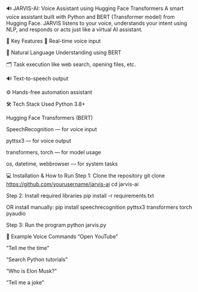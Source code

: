 🔊 JARVIS-AI: Voice Assistant using Hugging Face Transformers
A smart voice assistant built with Python and BERT (Transformer model) from Hugging Face.
JARVIS listens to your voice, understands your intent using NLP, and responds or acts just like a virtual AI assistant.

🚀 Key Features
🎤 Real-time voice input

🧠 Natural Language Understanding using BERT

🗂️ Task execution like web search, opening files, etc.

🔊 Text-to-speech output

⚙️ Hands-free automation assistant

🛠️ Tech Stack Used
Python 3.8+

Hugging Face Transformers (BERT)

SpeechRecognition — for voice input

pyttsx3 — for voice output

transformers, torch — for model usage

os, datetime, webbrowser — for system tasks

💻 Installation & How to Run
Step 1: Clone the repository
git clone https://github.com/yourusername/jarvis-ai
cd jarvis-ai

Step 2: Install required libraries
pip install -r requirements.txt

OR install manually:
pip install speechrecognition pyttsx3 transformers torch pyaudio

Step 3: Run the program
python jarvis.py

💬 Example Voice Commands
“Open YouTube”

“Tell me the time”

“Search Python tutorials”

“Who is Elon Musk?”

“Tell me a joke”



